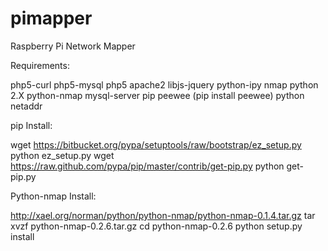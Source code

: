 pimapper
========

Raspberry Pi Network Mapper

Requirements:

php5-curl
php5-mysql
php5
apache2
libjs-jquery
python-ipy
nmap
python 2.X
python-nmap
mysql-server
pip
peewee (pip install peewee)
python netaddr

pip Install:

wget https://bitbucket.org/pypa/setuptools/raw/bootstrap/ez_setup.py
python ez_setup.py
wget https://raw.github.com/pypa/pip/master/contrib/get-pip.py
python get-pip.py

Python-nmap Install:

http://xael.org/norman/python/python-nmap/python-nmap-0.1.4.tar.gz
tar xvzf python-nmap-0.2.6.tar.gz
cd python-nmap-0.2.6
python setup.py install

